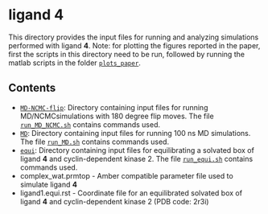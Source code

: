 # ligand 4
This directory provides the input files for running and analyzing simulations performed with ligand **4**. Note: for plotting the figures reported in the paper, first the scripts in this directory need to be run, followed by running the matlab scripts in the folder [`plots_paper`](../plots_paper).

## Contents

- [`MD-NCMC-flip`](MD-NCMC-flip): Directory containing input files for running MD/NCMCsimulations with 180 degree flip moves. The file [`run_MD_NCMC.sh`](MD-NCMC-flip/run_MD_NCMC.sh) contains commands used.
- [`MD`](MD): Directory containing input files for running 100 ns MD simulations. The file [`run_MD.sh`](MD/run_MD.sh) contains commands used.
- [`equi`](equi): Directory containing input files for equilibrating a solvated box of ligand **4** and cyclin-dependent kinase 2. The file [`run_equi.sh`](equi/run_equi.sh) contains commands used.
- complex_wat.prmtop - Amber compatible parameter file used to simulate ligand **4**
- ligand1.equi.rst - Coordinate file for an equilibrated solvated box of ligand **4** and cyclin-dependent kinase 2 (PDB code: 2r3i)
